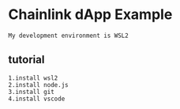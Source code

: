# Chainlink dApp Example
    My development environment is WSL2

## tutorial
    1.install wsl2
    2.install node.js
    3.install git
    4.install vscode